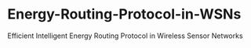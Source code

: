 # Energy-Routing-Protocol-in-WSNs
Efficient Intelligent Energy Routing Protocol in Wireless Sensor Networks
